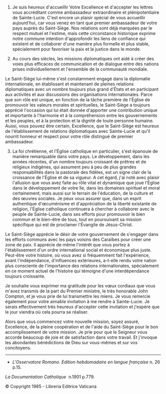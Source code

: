 1. Je suis heureux d'accueillir Votre Excellence et d'accepter les lettres vous accréditant comme ambassadeur extraordinaire et plénipotentiaire de Sainte-Lucie. C'est encore un plaisir spécial de vous accueillir aujourd'hui, car vous venez en tant que premier ambassadeur de votre pays auprès du Saint-Siège. Nos relations sont déjà marquées par le respect mutuel et l'estime, mais cette circonstance historique exprime notre commune intention d'approfondir les liens de confiance qui existent et de collaborer d'une manière plus formelle et plus stable, spécialement pour favoriser la paix et la justice dans le monde.

2. Au cours des siècles, les missions diplomatiques ont aidé à créer des voies plus efficaces de communication et de dialogue entre des nations prises individuellement et l'ensemble de la communauté mondiale.

Le Saint-Siège lui-même s'est constamment engagé dans la diplomatie internationale, en établissant et maintenant de pleines relations diplomatiques avec un nombre toujours plus grand d'États et en participant aux activités et aux discussions des organisations internationales. Parce que son rôle est unique, en fonction de la tâche première de l'Église de promouvoir les valeurs morales et spirituelles, le Saint-Siège a toujours apprécié l'occasion qui lui était donnée d'apporter une contribution unique et importante à l'harmonie et à la compréhension entre les gouvernements et les peuples, et à la protection et la dignité de toute personne humaine. Aussi, vous pouvez être certain, Excellence, que le Saint-Siège est heureux de l'établissement de relations diplomatiques avec Sainte-Lucie et qu'il nourrit honneur et respect pour votre rôle distingué de premier ambassadeur.

3. La foi chrétienne, et l'Église catholique en particulier, s'est épanouie de manière remarquable dans votre pays. Le développement, dans les années récentes, d'un nombre toujours croissant de prêtres et de religieux indigènes, qui assument peu à peu de plus grandes responsabilités dans la pastorale des fidèles, est un signe clair de la croissance de l'Église et de sa vigueur. A cet égard, j'ai noté avec plaisir l'allusion que vous avez faite au rôle vital et dynamique que joue l'Église dans le développement de votre île, dans les domaines spirituel et moral certainement, mais aussi sur le terrain de l'éducation, de la culture et des œuvres sociales. Je peux vous assurer que, dans un esprit authentique d'œcuménisme et d'appréciation de la liberté existante de religion, l'Église catholique continuera à chercher à collaborer avec le peuple de Sainte-Lucie, dans ses efforts pour promouvoir le bien commun et le bien-être de tous, tout en poursuivant sa mission spécifique qui est de proclamer l'Évangile de Jésus-Christ.

Le Saint-Siège apprécie le désir de votre gouvernement de s'engager dans les efforts communs avec les pays voisins des Caraïbes pour créer une zone de paix. Il apprécie de même l'intérêt que vous portez à l'établissement d'un ordre international social et économique plus juste. Peut-être votre histoire, où vous avez si fréquemment fait l'expérience, avant l'indépendance, d'influences extérieures, a-t-elle rendu votre nation plus consciente de l'importance des relations internationales, spécialement en ce moment actuel de l'histoire qui témoigne d'une interdépendance toujours croissante.

Je souhaite vous exprimer ma gratitude pour les vœux cordiaux que vous m'avez transmis de la part du Premier ministre, le très honorable John Compton, et je vous prie de lui transmettre les miens. Je vous remercie également pour votre aimable invitation à me rendre à Sainte-Lucie. Je serais effectivement très heureux d'accepter cette invitation et j'espère que le jour viendra où cela pourra se réaliser.

Alors que vous commencez votre nouvelle mission, soyez assuré, Excellence, de la pleine coopération et de l'aide du Saint-Siège pour le bon accomplissement de votre mission. Je prie pour que le Seigneur vous accorde beaucoup de joie et de satisfaction dans votre travail. Et j'invoque les abondantes bénédictions de Dieu sur vous-mêmes et sur vos concitoyens.

* * *

* *L'Osservatore Romano. Edition hebdomadaire en langue française* n. 26 p.15.

*La Documentation Catholique*  n.1901 p.779.

© Copyright 1985 - Libreria Editrice Vaticana